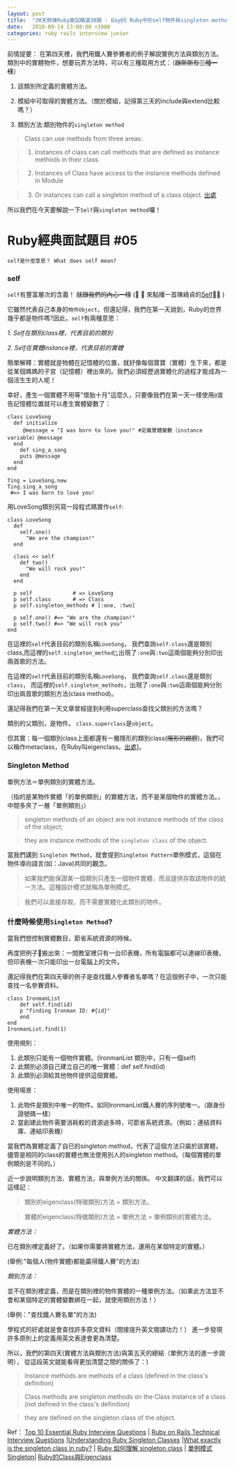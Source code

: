 ```yaml
---
layout: post
title:  "30天修煉Ruby面試精選30題 - Day05 Ruby中的self物件與singleton method"
date:   2018-09-14 13:08:00 +1000
categories: ruby rails interview junior
---
```


前情提要：
在第四天裡，我們用鐵人賽參賽者的例子解說實例方法與類別方法。
類別中的實體物件，想要玩弄方法時，可以有三種取用方式：（~~跟斯斯有三種一樣~~）

1. 該類別所定義的實體方法。

2. 模組中可取得的實體方法。（關於模組，記得第三天的include與extend比較嗎？）

3. 類別方法:類別物件的`singleton method`

> Class can use methods from three areas: 

> 1) Instances of class can call methods that are defined as instance methods in their class. 

> 2) Instances of Class have access to the instance methods defined in Module

> 3) Or instances can call a singleton method of a class object. [出處](https://medium.com/@lauren.kroner/ruby-class-vs-instance-methods-a5182ce7de49)

所以我們在今天要解說一下`Self`與`singleton method`囉！

Ruby經典面試題目 #05
===
`self是什麼意思？ What does self mean? `

### self  

`self`有豐富層次的含義！ ~~就跟我們的內心一樣~~ (🎵 🎵 來點播一首陳綺貞的[Self](https://www.youtube.com/watch?v=H1-kEjeO6SI)🎵🎵  )

它雖然代表自己本身的`物件Object`，但還記得，我們在第一天說到，Ruby的世界幾乎都是物件嗎?因此，`self`有兩種意思：

*1. Self在類別class裡，代表目前的類別*

*2. Self在實體instance裡，代表目前的實體*

簡單解釋：實體就是物體在記憶體的位置，就好像每個寶寶（實體）生下來，都是從某個媽媽的子宮（記憶體）裡出來的。我們必須經歷過實體化的過程才能成為一個活生生的人呢！

幸好，產生一個實體不用等"懷胎十月"這麼久，只要像我們在第一天一樣使用`@`宣告記憶體位置就可以產生實體變數了：

```
class LoveSong
  def initialize
     @message = "I was born to love you!" #定義實體變數（instance variable）@message
  end
    def sing_a_song
    puts @message
  end
end

Ting = LoveSong.new
Ting.sing_a_song
 #=> I was born to love you!
```
用LoveSong類別另寫一段程式碼實作`self`:

```
class LoveSong
  def 
    self.one() 
      "We are the champion!"
  end

  class << self 
    def two() 
      "We will rock you!"
    end
  end

  p self             # => LoveSong
  p self.class       # => Class  
  p self.singleton_methods # [:one, :two]

  p self.one() #=> "We are the champion!"
  p self.two() #=> "We will rock you"
end

```
在這裡的`self`代表目前的類別名稱`LoveSong`，
我們查詢`self.class`還是類別class,而這裡的`self.singleton_method`,出現了`:one`與`:two`這兩個能夠分別印出兩首歌的方法。

在這裡的`self`代表目前的類別名稱`LoveSong`， 我們查詢`self.class`還是類別`class`， 而這裡的`self.singleton_methods`，出現了`:one`與`:two`這兩個能夠分別印出兩首歌的類別方法(class method)。

還記得我們在第一天文章曾經提到利用superclass查找父類別的方法嗎？

類別的父類別，是物件。 `class.superclass`是`object`。

但其實：每一個類別class上面都還有一層隱形的類別class(~~隱形的翅膀~~)，我們可以稱作metaclass，在Ruby叫eigenclass。[出處](https://blog.chh.tw/posts/ruby-metaclass-eigenclass/)]。


### Singleton Method

單例方法＝單例類別的實體方法。

（指的是某物件實體「的單例類別」的實體方法，而不是某個物件的實體方法。，中間多夾了一層「單例類別」）

> singleton methods of an object are not instance methods of the class of the object; 

> they are instance methods of the `singleton class` of the object.

當我們講到 `Singleton Method`，就會提到`Singleton Pattern`單例模式，這個在物件導向語言(如：Java)共同的觀念。


> 如果我們能保證某一個類別只產生一個物件實體，而且提供存取該物件的統一方法。這種設計模式就稱為單例模式。

> 我們可以直接存取，而不需要實體化此類別的物件。


### 什麼時候使用`Singleton Method`?

當我們想控制實體數目，節省系統資源的時候。

再度把例子🌰搬出來：一間教室裡只有一台印表機，所有電腦都可以連線印表機，但印表機一次只能印出一台電腦上的文件。

還記得我們在第四天舉的例子是查找鐵人參賽者名單嗎？在這個例子中，一次只能查找一名參賽資料。


```
class IronmanList
    def self.find(id)
    p "finding Ironman ID: #{id}" 
    end
end 
IronmanList.find(1)
```

使用規則：
1. 此類別只能有一個物件實體。(IronmanList 類別中，只有一個self)
2. 此類別必須自己建立自己的唯一實體：def self.find(id)
3. 此類別必須給其他物件提供這個實體。

使用場景：
1. 此物件是類別中唯一的物件。如同IronmanList鐵人賽的序列號唯一。（跟身份證號碼一樣）
2. 當創建此物件需要消耗較的資源過多時，可節省系統資源。（例如：連結資料庫、連結印表機）

當我們為實體定義了自已的singleton method，代表了這個方法只屬於該實體，儘管是相同的class的實體也無法使用別人的singleton method。（每個實體的單例類別是不同的。）

近一步說明類別方法、實體方法，與單例方法的關係。 中文翻譯的話，我們可以這樣記：


> 類別的eigenclass(特徵類別)方法 = 類別方法。

> 實體的eigenclass(特徵類別)方法 = 單例方法 = 單例類別的實體方法。

*實體方法：*

已在類別裡定義好了。（如果你需要將實體方法，運用在某個特定的實體。）

(舉例:"每個人(物件實體)都能贏得鐵人賽"的方法)

*類別方法：*

並不在類別裡定義，而是在類別裡的物件實體的一種單例方法。（如果此方法並不會和某個特定的實體變數綁在一起，就使用類別方法！）

(舉例："查找鐵人賽名單"的方法)

學程式的好處就是會查找許多原文資料（間接提升英文閱讀功力！）
進一步發現許多原則上的定義用英文表達會更為清楚。

所以，我們的第四天(實體方法與類別方法)與第五天的總結（單例方法的進一步說明）， 從這段英文就能看得更加清楚之間的關係了：)

> Instance methods are methods of a class
(defined in the class's definition)

> Class methods are singleton methods on the Class instance of a class (not defined in the class's definition)

> they are defined on the singleton class of the object.

Ref：
[Top 10 Essential Ruby Interview Questions](https://blog.bater.gq/ruby/2018/02/02/top-10-essential-ruby-interview-questions.html) |
[Ruby on Rails Technical Interview Questions](https://github.com/timurcatakli/ruby-on-rails-interview-questions-answers) |[Understanding Ruby Singleton Classes](https://www.devalot.com/articles/2008/09/ruby-singleton) |[What exactly is the singleton class in ruby?](https://stackoverflow.com/questions/212407/what-exactly-is-the-singleton-class-in-ruby) |
[Ruby 如何理解 singleton class](https://ruby-china.org/topics/13276) |
[單例模式 Singleton](http://www.runoob.com/design-pattern/singleton-pattern.html)|
[Ruby的Class與Eigenclass](https://medium.com/@zneuray/ruby%E7%9A%84class%E8%88%87eigenclass-f994aa2b988f)